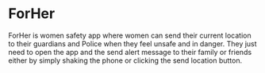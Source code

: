 # ForHer
ForHer is women safety app where women can send their current location to their guardians and Police when they feel unsafe and in danger.
They just need to open the app and the send alert message to their family or friends either by simply shaking the phone or clicking the send location button.
